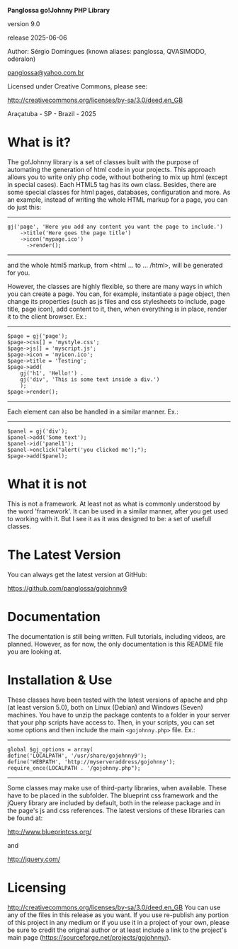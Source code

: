 
**Panglossa go!Johnny PHP Library**

version 9.0

release 2025-06-06

Author: Sérgio Domingues (known aliases: panglossa, QVASIMODO, oderalon)

panglossa@yahoo.com.br

Licensed under Creative Commons, please see:

http://creativecommons.org/licenses/by-sa/3.0/deed.en_GB

Araçatuba - SP - Brazil - 2025







# What is it?

The go!Johnny library is a set of classes built with the purpose of automating the generation of html code in your projects. This approach allows you to write only php code, without bothering to mix up html (except in special cases). Each HTML5 tag has its own class. Besides, there are some special classes for html pages, databases, configuration and more. As an example, instead of writing the whole HTML markup for a page, you can do just this:

----------------------------------------

```
gj('page', 'Here you add any content you want the page to include.')
    ->title('Here goes the page title')
    ->icon('mypage.ico')
	  ->render();
```

----------------------------------------

and the whole html5 markup, from <!DOCTYPE html><html ... to ... /html>, will be generated for you.

However, the classes are highly flexible, so there are many ways in which you can create a page. You can, for example, instantiate a page object, then change its properties (such as js files and css stylesheets to include, page title, page icon), add content to it, then, when everything is in place, render it to the client browser. Ex.:

----------------------------------------

```
$page = gj('page');
$page->css[] = 'mystyle.css';
$page->js[] = 'myscript.js';
$page->icon = 'myicon.ico';
$page->title = 'Testing';
$page->add(
	gj('h1', 'Hello!') .
	gj('div', 'This is some text inside a div.')
	);
$page->render();
```

----------------------------------------

Each element can also be handled in a similar manner. Ex.:

----------------------------------------

```
$panel = gj('div');
$panel->add('Some text');
$panel->id('panel1');
$panel->onclick("alert('you clicked me');");
$page->add($panel);
```




# What it is not

This is not a framework. At least not as what is commonly understood by the word 'framework'. It can be used in a similar manner, after you get used to working with it. But I see it as it was designed to be: a set of usefull classes.



# The Latest Version

You can always get the latest version at GitHub:

https://github.com/panglossa/gojohnny9




# Documentation

The documentation is still being written. Full tutorials, including videos, are planned. However, as for now, the only documentation is this README file you are looking at.




# Installation & Use

These classes have been tested with the latest versions of apache and php (at least version 5.0), both on Linux (Debian) and Windows (Seven) machines. You have to unzip the package contents to a folder in your server that your php scripts have access to. Then, in your scripts, you can set some options and then include the main `<gojohnny.php>` file. Ex.:

----------------------------------------

```
global $gj_options = array(
define('LOCALPATH', '/usr/share/gojohnny9');
define('WEBPATH', 'http://myserveraddress/gojohnny');
require_once(LOCALPATH . '/gojohnny.php");
```

----------------------------------------



Some classes may make use of third-party libraries, when available. These have to be placed in the <lib> subfolder. The blueprint css framework and the jQuery library are included by default, both in the release package and in the page's js and css references. The latest versions of these libraries can be found at: 

http://www.blueprintcss.org/

and

http://jquery.com/



# Licensing

http://creativecommons.org/licenses/by-sa/3.0/deed.en_GB
You can use any of the files in this release as you want. If you use re-publish any portion of this project in any medium or if you use it in a project of your own, please be sure to credit the original author or at least include a link to the project's main page (https://sourceforge.net/projects/gojohnny/).

